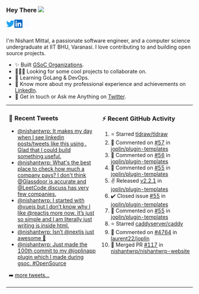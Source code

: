 ### Hey There <img src="https://media.giphy.com/media/hvRJCLFzcasrR4ia7z/giphy.gif" width="25px">
<a href="https://urls.nishantwrp.com/twitter-github" target="_blank">
  <img align="left" alt="Nishant's Twitter" width="22px" src="./assets/twitter.svg" />
</a>
<a href="https://urls.nishantwrp.com/linkedin-github" target="_blank">
  <img align="left" alt="Nishant's LinkedIn" width="22px" src="./assets/linkedin.svg" />
</a>
<a href="https://urls.nishantwrp.com/site-github" target="_blank">
  <img align="left" alt="Nishant's Site" width="22px" src="./assets/globe.svg" />
</a>
<br /><br />

I'm Nishant Mittal, a passionate software engineer, and a computer science undergraduate at IIT BHU, Varanasi. I love contributing to and building open source projects.

- ✨ Built [GSoC Organizations](https://www.gsocorganizations.dev/).
- 👨🏽‍💻 Looking for some cool projects to collaborate on.
- 🌱 Learning GoLang & DevOps.
- 🚀 Know more about my professional experience and achievements on [LinkedIn](https://urls.nishantwrp.com/linkedin-github).
- 💬 Get in touch or Ask me Anything on [Twitter](https://urls.nishantwrp.com/twitter-github).

<table><tr>
<td valign="top" width="50%">

### 📱 Recent Tweets
<!-- TWITTER:START -->
- [@nishantwrp: It makes my day when I see linkedin posts/tweets like this using . Glad that I could build something useful.](https://rss.app/articles/cb4e791f6f6d729c074351566bd3a7c508111d6e1136a1e9c3ec930d979628d4f61eb1492ac7df6cfba56a7ade11089662d169e3c01a791c83)
- [@nishantwrp: What&#39;s the best place to check how much a company pays? I don&#39;t think @Glassdoor is accurate and @LeetCode discuss has very few companies.](https://rss.app/articles/cb4e791f6f6d729c074351566bd3a7c508111d6e1136a1e9c3ec930d979628d4f61eb1492ac7df6cfba46c79da17089265d46ce3c310781183)
- [@nishantwrp: I started with @vuejs but I don’t know why I like @reactjs more now. It’s just so simple and I am literally just writing js inside html.](https://rss.app/articles/cb4e791f6f6d729c074351566bd3a7c508111d6e1136a1e9c3ec930d979628d4f61eb1492ac7df6cfba46e78d6110b9762d668e3c4127c178d)
- [@nishantwrp: Isn’t @nextjs just awesome 🤩](https://rss.app/articles/cb4e791f6f6d729c074351566bd3a7c508111d6e1136a1e9c3ec930d979628d4f61eb1492ac7df6cfba46e78d6150e9461d66ae8ca1678168f)
- [@nishantwrp: Just made the 100th commit to my @joplinapp plugin which I made during gsoc. #OpenSource](https://rss.app/articles/cb4e791f6f6d729c074351566bd3a7c508111d6e1136a1e9c3ec930d979628d4f61eb1492ac7df6cfba46b7dda15069466d561e0c3137e1183)
<!-- TWITTER:END -->
➡️ [more tweets...](https://twitter.com/nishantwrp)

</td>
<td valign="top" width="50%">

### ⚡ Recent GitHub Activity
<!--RECENT_ACTIVITY:start-->
1. ⭐ Starred [tldraw/tldraw](https://github.com/tldraw/tldraw)
2. 💬 Commented on [#57](https://github.com/joplin/plugin-templates/issues/57#issuecomment-1024414319) in [joplin/plugin-templates](https://github.com/joplin/plugin-templates)
3. 💬 Commented on [#56](https://github.com/joplin/plugin-templates/issues/56#issuecomment-1023424466) in [joplin/plugin-templates](https://github.com/joplin/plugin-templates)
4. 💬 Commented on [#55](https://github.com/joplin/plugin-templates/issues/55#issuecomment-1021638340) in [joplin/plugin-templates](https://github.com/joplin/plugin-templates)
5. ✌️ Released [v2.2.1](https://github.com/joplin/plugin-templates/releases/tag/v2.2.1) in [joplin/plugin-templates](https://github.com/joplin/plugin-templates)
6. ✔️ Closed issue [#55](https://github.com/joplin/plugin-templates/issues/55) in [joplin/plugin-templates](https://github.com/joplin/plugin-templates)
7. 💬 Commented on [#55](https://github.com/joplin/plugin-templates/issues/55#issuecomment-1021605895) in [joplin/plugin-templates](https://github.com/joplin/plugin-templates)
8. ⭐ Starred [caddyserver/caddy](https://github.com/caddyserver/caddy)
9. 💬 Commented on [#4764](https://github.com/laurent22/joplin/issues/4764#issuecomment-1018643981) in [laurent22/joplin](https://github.com/laurent22/joplin)
10. 🎉 Merged PR [#117](https://github.com/nishantwrp/nishantwrp-website/pull/117) in [nishantwrp/nishantwrp-website](https://github.com/nishantwrp/nishantwrp-website)
<!--RECENT_ACTIVITY:end-->

</td>
</tr></table>
